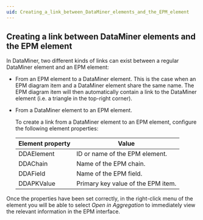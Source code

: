 ```yaml
---
uid: Creating_a_link_between_DataMiner_elements_and_the_EPM_element
---
```


## Creating a link between DataMiner elements and the EPM element

In DataMiner, two different kinds of links can exist between a regular DataMiner element and an EPM element:

- From an EPM element to a DataMiner element. This is the case when an EPM diagram item and a DataMiner element share the same name. The EPM diagram item will then automatically contain a link to the DataMiner element (i.e. a triangle in the top-right corner).

- From a DataMiner element to an EPM element.

    To create a link from a DataMiner element to an EPM element, configure the following element properties:

    | Element property | Value                              |
    |--------------------|------------------------------------|
    | DDAElement         | ID or name of the EPM element.     |
    | DDAChain           | Name of the EPM chain.             |
    | DDAField           | Name of the EPM field.             |
    | DDAPKValue         | Primary key value of the EPM item. |

Once the properties have been set correctly, in the right-click menu of the element you will be able to select *Open in Aggregation* to immediately view the relevant information in the EPM interface.
